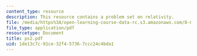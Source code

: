 ```yaml
---
content_type: resource
description: This resource contains a problem set on relativity.
file: /media/https%3A/open-learning-course-data-rc.s3.amazonaws.com/8-033-relativity-fall-2006/1de13c7c91ce32f457367ccc24c4bda1_ps2.pdf
file_type: application/pdf
resourcetype: Document
title: ps2.pdf
uid: 1de13c7c-91ce-32f4-5736-7ccc24c4bda1
---
```


